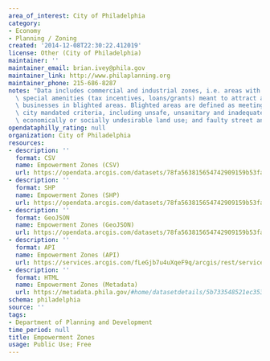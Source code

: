 ```yaml
---
area_of_interest: City of Philadelphia
category:
- Economy
- Planning / Zoning
created: '2014-12-08T22:30:22.412019'
license: Other (City of Philadelphia)
maintainer: ''
maintainer_email: brian.ivey@phila.gov
maintainer_link: http://www.philaplanning.org
maintainer_phone: 215-686-8287
notes: "Data includes commercial and industrial zones, i.e. areas with specific federal-granted\
  \ special amenities (tax incentives, loans/grants) meant to attract and support\
  \ businesses in blighted areas. Blighted areas are defined as meeting one of seven\
  \ city mandated criteria, including unsafe, unsanitary and inadequate conditions;\
  \ economically or socially undesirable land use; and faulty street and lot layout."
opendataphilly_rating: null
organization: City of Philadelphia
resources:
- description: ''
  format: CSV
  name: Empowerment Zones (CSV)
  url: https://opendata.arcgis.com/datasets/78fa563815654742909159b53fa4b065_0.csv
- description: ''
  format: SHP
  name: Empowerment Zones (SHP)
  url: https://opendata.arcgis.com/datasets/78fa563815654742909159b53fa4b065_0.zip
- description: ''
  format: GeoJSON
  name: Empowerment Zones (GeoJSON)
  url: https://opendata.arcgis.com/datasets/78fa563815654742909159b53fa4b065_0.geojson
- description: ''
  format: API
  name: Empowerment Zones (API)
  url: https://services.arcgis.com/fLeGjb7u4uXqeF9q/arcgis/rest/services/Empowerment_Zones/FeatureServer/0/query?outFields=*&where=1%3D1
- description: ''
  format: HTML
  name: Empowerment Zones (Metadata)
  url: https://metadata.phila.gov/#home/datasetdetails/5b733548521ec353db055db9/representationdetails/5b73354e521ec353db055dc9/
schema: philadelphia
source: ''
tags:
- Department of Planning and Development
time_period: null
title: Empowerment Zones
usage: Public Use; Free
---
```


